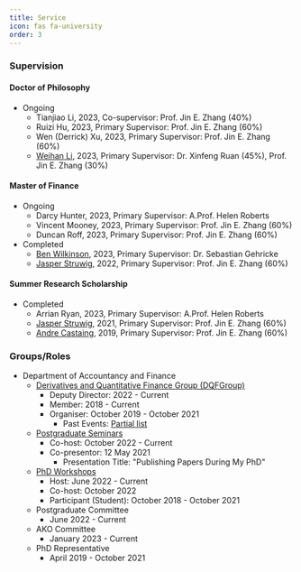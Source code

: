 ```yaml
---
title: Service
icon: fas fa-university
order: 3
---
```

### Supervision

#### Doctor of Philosophy
- Ongoing
  - Tianjiao Li, 2023, Co-supervisor: Prof. Jin E. Zhang (40%)
  - Ruizi Hu, 2023, Primary Supervisor: Prof. Jin E. Zhang (60%)
  - Wen (Derrick) Xu, 2023, Primary Supervisor: Prof. Jin E. Zhang (60%)
  - [Weihan Li](https://weihanliiiii.github.io/), 2023, Primary Supervisor: Dr. Xinfeng Ruan (45%), Prof. Jin E. Zhang (30%)

#### Master of Finance
- Ongoing
  - Darcy Hunter, 2023, Primary Supervisor: A.Prof. Helen Roberts
  - Vincent Mooney, 2023, Primary Supervisor: Prof. Jin E. Zhang (60%)
  - Duncan Roff, 2023, Primary Supervisor: Prof. Jin E. Zhang (60%)
- Completed
  - [Ben Wilkinson](https://www.linkedin.com/in/ben-wilkinson-2bb6891b9/), 2023, Primary Supervisor: Dr. Sebastian Gehricke
  - [Jasper Struwig](https://www.linkedin.com/in/jasper-struwig-9b86a016a/), 2022, Primary Supervisor: Prof. Jin E. Zhang (60%)

#### Summer Research Scholarship
<!--
- Ongoing
-->
- Completed
  - Arrian Ryan, 2023, Primary Supervisor: A.Prof. Helen Roberts
  - [Jasper Struwig](https://www.linkedin.com/in/jasper-struwig-9b86a016a/), 2021, Primary Supervisor: Prof. Jin E. Zhang (60%)
  - [Andre Castaing](https://www.linkedin.com/in/andre-castaing-840a8315a/), 2019, Primary Supervisor: Prof. Jin E. Zhang (60%)

### Groups/Roles
- Department of Accountancy and Finance
  - [Derivatives and Quantitative Finance Group (DQFGroup)](https://blogs.otago.ac.nz/dqfg/)
    - Deputy Director: 2022 - Current
    - Member: 2018 - Current
    - Organiser: October 2019 - October 2021
      - Past Events: [Partial list](https://pbeama.github.io/dqfg/)
  - [Postgraduate Seminars](https://sites.google.com/view/uoseminar)
    - Co-host: October 2022 - Current
    - Co-presentor: 12 May 2021
      - Presentation Title: "Publishing Papers During My PhD"
  - [PhD Workshops](https://sites.google.com/view/uoworkshop)
    - Host: June 2022 - Current
    - Co-host: October 2022
    - Participant (Student): October 2018 - October 2021
  - Postgraduate Committee
    - June 2022 - Current
  - AKO Committee
    - January 2023 - Current
  - PhD Representative
    - April 2019 - October 2021
